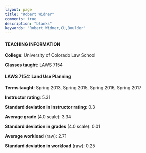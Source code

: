 ```yaml
---
layout: page
title: "Robert Widner" 
comments: true
description: "blanks"
keywords: "Robert Widner,CU,Boulder"
---
```

<head>
<script src="https://ajax.googleapis.com/ajax/libs/jquery/2.1.3/jquery.min.js"></script>
<script src="https://dl.dropboxusercontent.com/s/pc42nxpaw1ea4o9/highcharts.js?dl=0"></script>
<!-- <script src="../assets/js/highcharts.js"></script> -->
<style type="text/css">@font-face {
	font-family: "Bebas Neue";
	src: url(https://www.filehosting.org/file/details/544349/BebasNeue Regular.otf) format("opentype");
	}
	h1.Bebas { 
		font-family: "Bebas Neue", Verdana, Tahoma;
	}
</style>
</head>
	   
#### TEACHING INFORMATION

**College**: University of Colorado Law School

**Classes taught**: LAWS 7154

#### LAWS 7154: Land Use Planning

**Terms taught**: Spring 2013, Spring 2015, Spring 2016, Spring 2017

**Instructor rating**: 5.31

**Standard deviation in instructor rating**: 0.3

**Average grade** (4.0 scale): 3.34

**Standard deviation in grades** (4.0 scale): 0.01

**Average workload** (raw): 2.71

**Standard deviation in workload** (raw): 0.25

